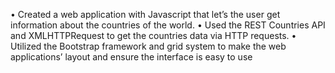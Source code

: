 • Created a web application with Javascript that let’s the user get information about the countries of the world.
• Used the REST Countries API and XMLHTTPRequest to get the countries data via HTTP requests.
• Utilized the Bootstrap framework and grid system to make the web applications’ layout and ensure the interface is easy
to use
